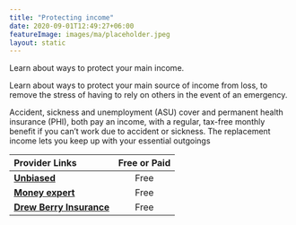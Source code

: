 ```yaml
---
title: "Protecting income"
date: 2020-09-01T12:49:27+06:00
featureImage: images/ma/placeholder.jpeg
layout: static
---
```


Learn about ways to protect your main income.

Learn about ways to protect your main source of income from loss, to remove the stress of having to rely on others in the event of an emergency.

Accident, sickness and unemployment (ASU) cover and permanent health insurance (PHI), both pay an income, with a regular, tax-free monthly benefit if you can’t work due to accident or sickness. The replacement income lets you keep up with your essential outgoings

| Provider Links      | Free or Paid  |  
| :-----------          | :--------------:      |  
| [**Unbiased**](https://www.unbiased.co.uk/discover/insurance/critical-illness-insurance) | Free | 
| [**Money expert**](https://www.moneyexpert.com/life-insurance/accident-sickness-unemployment-insurance/) | Free | 
| [**Drew Berry Insurance**](https://www.drewberryinsurance.co.uk/income-protection-insurance/permanent-health-insurance) | Free | 
  

<br/><br/>






